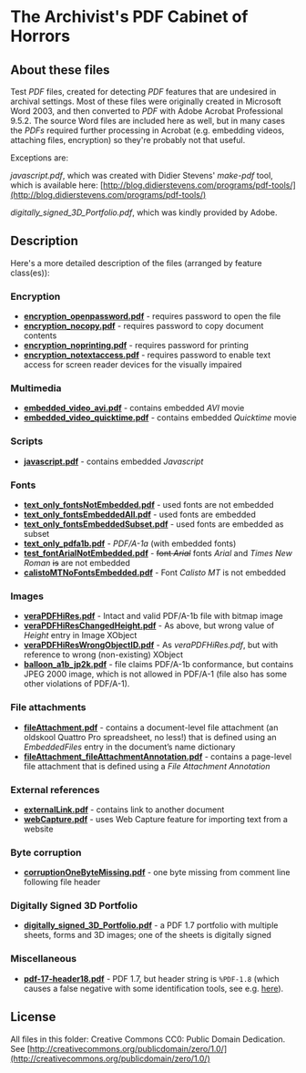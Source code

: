 # The Archivist's PDF Cabinet of Horrors 


## About these files

Test *PDF* files, created for detecting *PDF* features that are undesired in archival settings. Most of these files were originally created in Microsoft Word 2003, and then converted to *PDF* with Adobe Acrobat Professional 9.5.2. The source Word files are included here as well, but in many cases the *PDFs* required further processing in Acrobat (e.g. embedding videos, attaching files, encryption) so they're probably not that useful.

Exceptions are:

*javascript.pdf*, which was created with Didier Stevens' *make-pdf* tool, which is available here: [http://blog.didierstevens.com/programs/pdf-tools/](http://blog.didierstevens.com/programs/pdf-tools/)

*digitally_signed_3D_Portfolio.pdf*, which was kindly provided by Adobe.

## Description

Here's a more detailed description of the files (arranged by feature class(es)):

### Encryption

+ [**encryption_openpassword.pdf**](./encryption_openpassword.pdf?raw=true) - requires password to open the file
+ [**encryption_nocopy.pdf**](./encryption_nocopy.pdf?raw=true) - requires password to copy document contents
+ [**encryption_noprinting.pdf**](./encryption_noprinting.pdf?raw=true) - requires password for printing
+ [**encryption_notextaccess.pdf**](./encryption_notextaccess.pdf?raw=true) - requires password to enable text access for screen reader devices for the visually impaired

### Multimedia

+ [**embedded\_video\_avi.pdf**](./embedded_video_avi.pdf?raw=true) - contains embedded *AVI* movie 
+ [**embedded\_video\_quicktime.pdf**](./embedded_video_quicktime.pdf?raw=true) - contains embedded *Quicktime* movie

### Scripts

+ [**javascript.pdf**](./javascript.pdf?raw=true) - contains embedded *Javascript*

### Fonts

+ [**text\_only\_fontsNotEmbedded.pdf**](./text_only_fontsNotEmbedded.pdf?raw=true) - used fonts are not embedded
+ [**text\_only\_fontsEmbeddedAll.pdf**](./text_only_fontsEmbeddedAll.pdf?raw=true) - used fonts are embedded
+ [**text\_only\_fontsEmbeddedSubset.pdf**](./text_only_fontsEmbeddedSubset.pdf?raw=true) - used fonts are embedded as subset
+ [**text\_only\_pdfa1b.pdf**](./text_only_pdfa1b.pdf?raw=true) - *PDF/A-1a* (with embedded fonts)
+ [**test\_fontArialNotEmbedded.pdf**](./test_fontArialNotEmbedded.pdf?raw=true) - <del>font *Arial*</del> fonts *Arial* and *Times New Roman*  <del>is</del> are not embedded
+ [**calistoMTNoFontsEmbedded.pdf**](./calistoMTNoFontsEmbedded.pdf?raw=true) - Font *Calisto MT* is not embedded

### Images

+ [**veraPDFHiRes.pdf**](./veraPDFHiRes.pdf?raw=true) - Intact and valid PDF/A-1b file with bitmap image
+ [**veraPDFHiResChangedHeight.pdf**](./veraPDFHiResChangedHeight.pdf?raw=true) - As above, but wrong value of *Height*  entry in Image XObject 
+ [**veraPDFHiResWrongObjectID.pdf**](./veraPDFHiResWrongObjectID.pdf?raw=true) - As *veraPDFHiRes.pdf*, but with reference to wrong (non-existing) XObject
+ [**balloon_a1b_jp2k.pdf**](./balloon_a1b_jp2k.pdf?raw=true) - file claims PDF/A-1b conformance, but contains JPEG 2000 image, which is not allowed in PDF/A-1 (file also has some other violations of PDF/A-1).
 
### File attachments

+ [**fileAttachment.pdf**](./fileAttachment.pdf?raw=true) - contains a document-level file attachment (an oldskool Quattro Pro spreadsheet, no less!) that is defined using an *EmbeddedFiles* entry in the document’s name dictionary
+ [**fileAttachment_fileAttachmentAnnotation.pdf**](./fileAttachment_fileAttachmentAnnotation.pdf?raw=true) - contains a page-level file attachment that is defined using a *File Attachment Annotation*

### External references

+ [**externalLink.pdf**](./externalLink.pdf?raw=true) - contains link to another document
+ [**webCapture.pdf**](./webCapture.pdf?raw=true) - uses  Web Capture feature for importing text from a website

### Byte corruption

+ [**corruptionOneByteMissing.pdf**](./corruptionOneByteMissing.pdf?raw=true) - one byte missing from comment line following file header
 
### Digitally Signed 3D Portfolio

+ [**digitally_signed_3D_Portfolio.pdf**](./digitally_signed_3D_Portfolio.pdf?raw=true) - a PDF 1.7 portfolio with multiple sheets, forms and 3D images; one of the sheets is digitally signed

### Miscellaneous

+ [**pdf-17-header18.pdf**](./pdf-17-header18.pdf?raw=true) - PDF 1.7, but header string is `%PDF-1.8` (which causes a false negative with some identification tools, see e.g. [here](https://github.com/digital-preservation/droid/issues/114)). 

## License
All files in this folder: Creative Commons CC0: Public Domain Dedication. See [http://creativecommons.org/publicdomain/zero/1.0/](http://creativecommons.org/publicdomain/zero/1.0/)

